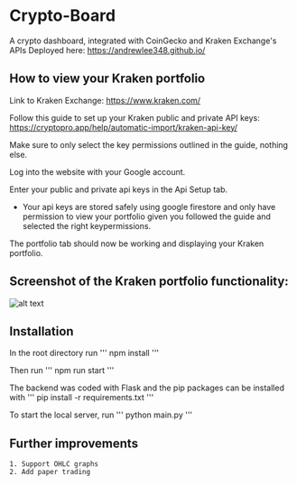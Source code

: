 # Crypto-Board

A crypto dashboard, integrated with CoinGecko and Kraken Exchange's APIs
Deployed here: https://andrewlee348.github.io/

## How to view your Kraken portfolio

Link to Kraken Exchange: https://www.kraken.com/

Follow this guide to set up your Kraken public and private API keys:
https://cryptopro.app/help/automatic-import/kraken-api-key/

Make sure to only select the key permissions outlined in the guide, nothing else.

Log into the website with your Google account.

Enter your public and private api keys in the Api Setup tab.

- Your api keys are stored safely using google firestore and only have permission to view your portfolio given you followed the guide and selected the right keypermissions.

The portfolio tab should now be working and displaying your Kraken portfolio.

## Screenshot of the Kraken portfolio functionality:

![alt text](https://github.com/andrewlee348/crypto-board/blob/main/images/portfolio.png?raw=true)

## Installation

In the root directory run
'''
npm install
'''

Then run
'''
npm run start
'''

The backend was coded with Flask and the pip packages can be installed with
'''
pip install -r requirements.txt
'''

To start the local server, run
'''
python main.py
'''

## Further improvements

```
1. Support OHLC graphs
2. Add paper trading
```
